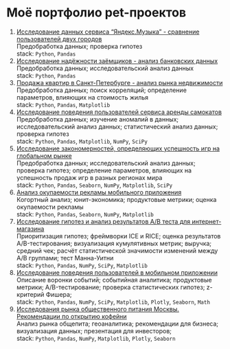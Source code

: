 # Моё портфолио pet-проектов

1. [Исследование данных сервиса “Яндекс.Музыка” - сравнение пользователей двух городов](https://github.com/katyaonetwo/Projects_yandex/blob/main/project_base_python.ipynb) <br />
   Предобработка данных; проверка гипотез <br />
   stack: `Python`, `Pandas` <br />
2. [Исследование надёжности заёмщиков - анализ банковских данных](https://github.com/katyaonetwo/Projects_yandex/blob/main/project_data_preprocessing.ipynb) <br />
   Предобработка данных; исследовательский анализ данных <br />
   stack: `Python`, `Pandas` <br />
3. [Продажа квартир в Санкт-Петербурге - анализ рынка недвижимости](https://github.com/katyaonetwo/Projects_yandex/blob/main/project_research_data_analysis.ipynb)<br />
   Предобработка данных; поиск корреляций; определение параметров, влияющих на стоимость жилья <br />
   stack: `Python`, `Pandas`, `Matplotlib` <br />
4. [Исследование поведения пользователей сервиса аренды самокатов](https://github.com/katyaonetwo/Projects_yandex/blob/main/project_statistical_data_analysis.ipynb) <br />
   Предобработка данных; изучение аномалий в данных; исследовательский анализ данных; статистический анализ данных; проверка гипотез <br />
   stack: `Python`, `Pandas`, `Matplotlib`, `NumPy`, `SciPy` <br />
5. [Исследование закономерностей, определяющих успешность игр на глобальном рынке](https://github.com/katyaonetwo/Projects_yandex/blob/data_analysis/project_summary_1.ipynb) <br />
   Предобработка данных; исследовательский анализ данных; проверка гипотез; определение параметров, влияющих на успешность продаж игр в разных регионах мира <br />
   stack: `Python`, `Pandas`, `Seaborn`, `NumPy`, `Matplotlib`, `SciPy`  <br />
6. [Анализ окупаемости рекламы мобильного приложения](https://github.com/katyaonetwo/projects_yandex/blob/data_analysis/project_business_indicators_acquisition.ipynb) <br />
   Когортный анализ; юнит-экономика; продуктовые метрики; оценка окупаемости рекламы <br />
   stack: `Python`, `Pandas`, `Seaborn`, `NumPy`, `Matplotlib` <br />
7. [Исследование гипотез и анализ результатов A/B теста для интернет-магазина](https://github.com/katyaonetwo/projects_yandex/blob/data_analysis/project_hypothesis_ab_testing.ipynb) <br />
   Приоритизация гипотез; фреймворки ICE и RICE; оценка результатов A/B-тестирования; визуализация кумулятивных метрик; выручка; средний чек; расчёт статистической значимости изменений между A/B группами; тест Манна-Уитни <br />
   stack: `Python`, `Pandas`, `NumPy`, `SciPy`, `Matplotlib` <br />
8. [Исследование поведения пользователей в мобильном приложении](https://github.com/katyaonetwo/projects_yandex/blob/data_analysis/project_summary_2.ipynb) <br />
   Описание воронки событий; событийная аналитика; продуктовые метрики; A/B-тестирование; проверка статистических гипотез; z-критерий Фишера;  <br />
   stack: `Python`, `Pandas`, `NumPy`, `SciPy`, `Matplotlib`, `Plotly`, `Seaborn`, `Math` <br />
9. [Исследования рынка общественного питания Москвы. Рекомендации по открытию кофейни](https://github.com/katyaonetwo/projects_yandex/blob/data_analysis/project_moscow_cafe_opening.ipynb) <br />
   Анализ рынка общепита; геоаналитика; рекомендации для бизнеса; визуализация данных; презентация для инвесторов; <br />
   stack: `Python`, `Pandas`, `NumPy`, `Matplotlib`, `Plotly`, `Seaborn` <br />
